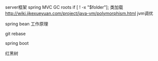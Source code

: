 server框架 spring MVC
GC roots
if [ ! -x "$folder"];
类加载 http://wiki.jikexueyuan.com/project/java-vm/polymorphism.html
jvm调优

spring bean 工作原理

git rebase

spring boot

红黑树